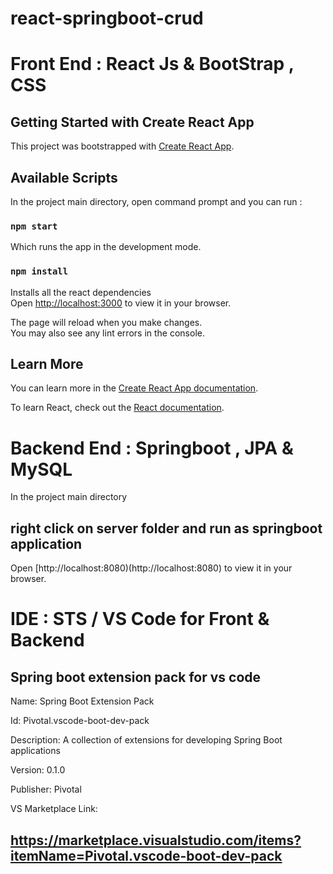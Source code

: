 # react-springboot-crud

# Front End : React Js & BootStrap , CSS
## Getting Started with Create React App

This project was bootstrapped with [Create React App](https://github.com/facebook/create-react-app).

## Available Scripts

In the project main directory, open command prompt and you can run :

### `npm start`

Which runs the app in the development mode.

### `npm install`

Installs all the react dependencies
\
Open [http://localhost:3000](http://localhost:3000) to view it in your browser.

The page will reload when you make changes.\
You may also see any lint errors in the console.

## Learn More

You can learn more in the [Create React App documentation](https://facebook.github.io/create-react-app/docs/getting-started).

To learn React, check out the [React documentation](https://reactjs.org/).

# Backend End : Springboot , JPA & MySQL

In the project main directory 

## right click on server folder and run as springboot application

Open [http://localhost:8080)(http://localhost:8080) to view it in your browser.

# IDE : STS / VS Code for Front & Backend 

## Spring boot extension pack for vs code

Name: Spring Boot Extension Pack

Id: Pivotal.vscode-boot-dev-pack

Description: A collection of extensions for developing Spring Boot applications

Version: 0.1.0

Publisher: Pivotal

VS Marketplace Link:

## https://marketplace.visualstudio.com/items?itemName=Pivotal.vscode-boot-dev-pack




